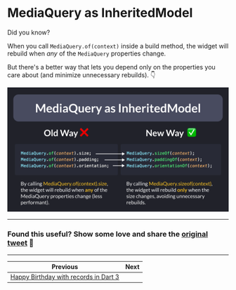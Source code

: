 # MediaQuery as InheritedModel

Did you know?

When you call `MediaQuery.of(context)` inside a build method, the widget will rebuild when *any* of the `MediaQuery` properties change.

But there's a better way that lets you depend only on the properties you care about (and minimize unnecessary rebuilds). 👇

![](108.png)

---

### Found this useful? Show some love and share the [original tweet](https://twitter.com/biz84/status/1671085759858606081) 🙏

---

| Previous | Next |
| -------- | ---- |
| [Happy Birthday with records in Dart 3](../0107-happy-birthday-records-dart-3/index.md) | |
